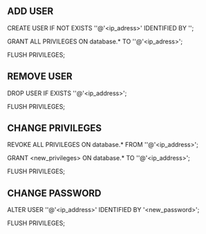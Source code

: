 ## ADD USER

CREATE USER IF NOT EXISTS '<user>'@'<ip_adress>' IDENTIFIED BY '<password>';

GRANT ALL PRIVILEGES ON database.* TO '<user>'@'<ip_adress>';

FLUSH PRIVILEGES;

## REMOVE USER

DROP USER IF EXISTS '<user>'@'<ip_address>';

FLUSH PRIVILEGES;

## CHANGE PRIVILEGES

REVOKE ALL PRIVILEGES ON database.* FROM '<user>'@'<ip_address>';

GRANT <new_privileges> ON database.* TO '<user>'@'<ip_address>';

FLUSH PRIVILEGES;

## CHANGE PASSWORD

ALTER USER '<user>'@'<ip_address>' IDENTIFIED BY '<new_password>';

FLUSH PRIVILEGES;
